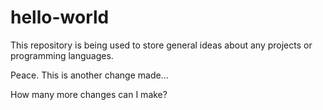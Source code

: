 # hello-world
This repository is being used to store general ideas about any projects or programming languages.

Peace.
This is another change made...

How many more changes can I make?
